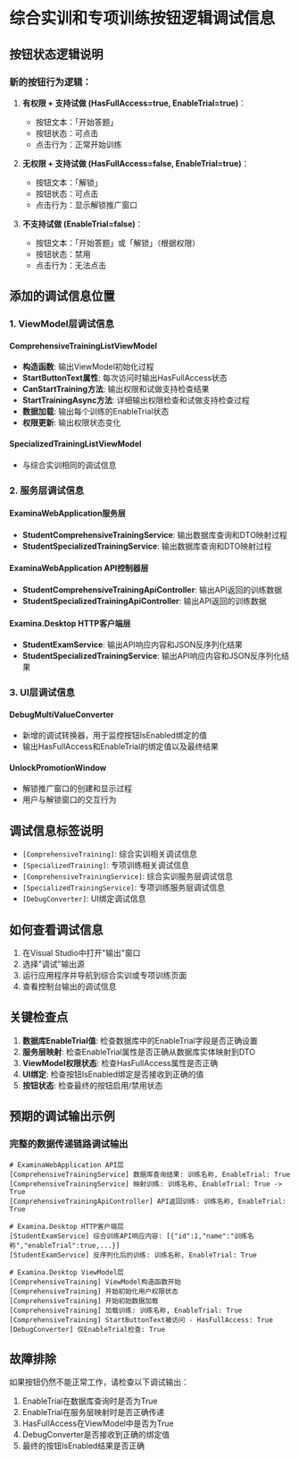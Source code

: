# 综合实训和专项训练按钮逻辑调试信息

## 按钮状态逻辑说明

### 新的按钮行为逻辑：

1. **有权限 + 支持试做 (HasFullAccess=true, EnableTrial=true)**：
   - 按钮文本：「开始答题」
   - 按钮状态：可点击
   - 点击行为：正常开始训练

2. **无权限 + 支持试做 (HasFullAccess=false, EnableTrial=true)**：
   - 按钮文本：「解锁」
   - 按钮状态：可点击
   - 点击行为：显示解锁推广窗口

3. **不支持试做 (EnableTrial=false)**：
   - 按钮文本：「开始答题」或「解锁」（根据权限）
   - 按钮状态：禁用
   - 点击行为：无法点击

## 添加的调试信息位置

### 1. ViewModel层调试信息

#### ComprehensiveTrainingListViewModel
- **构造函数**: 输出ViewModel初始化过程
- **StartButtonText属性**: 每次访问时输出HasFullAccess状态
- **CanStartTraining方法**: 输出权限和试做支持检查结果
- **StartTrainingAsync方法**: 详细输出权限检查和试做支持检查过程
- **数据加载**: 输出每个训练的EnableTrial状态
- **权限更新**: 输出权限状态变化

#### SpecializedTrainingListViewModel
- 与综合实训相同的调试信息

### 2. 服务层调试信息

#### ExaminaWebApplication服务层
- **StudentComprehensiveTrainingService**: 输出数据库查询和DTO映射过程
- **StudentSpecializedTrainingService**: 输出数据库查询和DTO映射过程

#### ExaminaWebApplication API控制器层
- **StudentComprehensiveTrainingApiController**: 输出API返回的训练数据
- **StudentSpecializedTrainingApiController**: 输出API返回的训练数据

#### Examina.Desktop HTTP客户端层
- **StudentExamService**: 输出API响应内容和JSON反序列化结果
- **StudentSpecializedTrainingService**: 输出API响应内容和JSON反序列化结果

### 3. UI层调试信息

#### DebugMultiValueConverter
- 新增的调试转换器，用于监控按钮IsEnabled绑定的值
- 输出HasFullAccess和EnableTrial的绑定值以及最终结果

#### UnlockPromotionWindow
- 解锁推广窗口的创建和显示过程
- 用户与解锁窗口的交互行为

## 调试信息标签说明

- `[ComprehensiveTraining]`: 综合实训相关调试信息
- `[SpecializedTraining]`: 专项训练相关调试信息
- `[ComprehensiveTrainingService]`: 综合实训服务层调试信息
- `[SpecializedTrainingService]`: 专项训练服务层调试信息
- `[DebugConverter]`: UI绑定调试信息

## 如何查看调试信息

1. 在Visual Studio中打开"输出"窗口
2. 选择"调试"输出源
3. 运行应用程序并导航到综合实训或专项训练页面
4. 查看控制台输出的调试信息

## 关键检查点

1. **数据库EnableTrial值**: 检查数据库中的EnableTrial字段是否正确设置
2. **服务层映射**: 检查EnableTrial属性是否正确从数据库实体映射到DTO
3. **ViewModel权限状态**: 检查HasFullAccess属性是否正确
4. **UI绑定**: 检查按钮IsEnabled绑定是否接收到正确的值
5. **按钮状态**: 检查最终的按钮启用/禁用状态

## 预期的调试输出示例

### 完整的数据传递链路调试输出

```
# ExaminaWebApplication API层
[ComprehensiveTrainingService] 数据库查询结果: 训练名称, EnableTrial: True
[ComprehensiveTrainingService] 映射训练: 训练名称, EnableTrial: True -> True
[ComprehensiveTrainingApiController] API返回训练: 训练名称, EnableTrial: True

# Examina.Desktop HTTP客户端层
[StudentExamService] 综合训练API响应内容: [{"id":1,"name":"训练名称","enableTrial":true,...}]
[StudentExamService] 反序列化后的训练: 训练名称, EnableTrial: True

# Examina.Desktop ViewModel层
[ComprehensiveTraining] ViewModel构造函数开始
[ComprehensiveTraining] 开始初始化用户权限状态
[ComprehensiveTraining] 开始初始数据加载
[ComprehensiveTraining] 加载训练: 训练名称, EnableTrial: True
[ComprehensiveTraining] StartButtonText被访问 - HasFullAccess: True
[DebugConverter] 仅EnableTrial检查: True
```

## 故障排除

如果按钮仍然不能正常工作，请检查以下调试输出：

1. EnableTrial在数据库查询时是否为True
2. EnableTrial在服务层映射时是否正确传递
3. HasFullAccess在ViewModel中是否为True
4. DebugConverter是否接收到正确的绑定值
5. 最终的按钮IsEnabled结果是否正确
